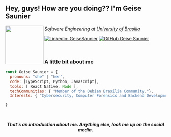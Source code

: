 <h2>Hey, guys! How are you doing?? I'm Geise Saunier</h2>

<img align="left" src="https://media.giphy.com/media/dWmL1DJHoTCuwd7hXy/giphy.gif" width="120">
<p><em>Software Engineering at <a href="http://www.unb.br">University of Brasilia</a></em></p>

[![Linkedin: GeiseSaunier](https://img.shields.io/badge/-GeiseSaunier-blue?style=flat-square&logo=Linkedin&logoColor=white&link=https://www.linkedin.com/in/GeiseSaunier/)](https://www.linkedin.com/in/GeiseSaunier/)
[![GitHub Geise Saunier](https://img.shields.io/github/followers/GeiseSaunier?label=follow&style=social)](https://github.com/GeiseSaunier)

<br/>

### A little bit about me

```javascript
const Geise Saunier = {
  pronouns: "she" | "her",
  code: [TypeScript, Python, Javascript],
  tools: [ React Native, Node ],
  techCommunities: { "Member of the Debian Brasília Community."},
  Interests: { "Cybersecurity, Computer Forensics and Backend Development"},

}
```
<br/>

<p align="center"><b><em> That's an introduction about me. Anything else, look me up on the social media.</em></b></p>
